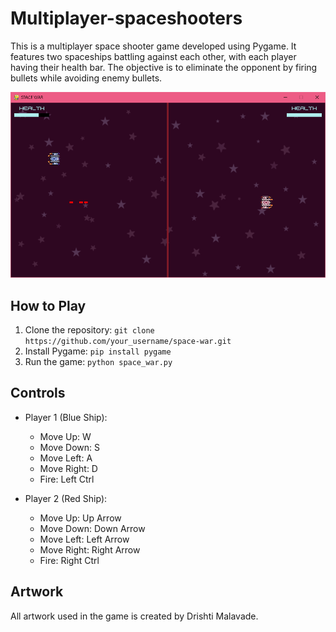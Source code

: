 # Multiplayer-spaceshooters
This is a multiplayer space shooter game developed using Pygame. It features two spaceships battling against each other, with each player having their health bar. The objective is to eliminate the opponent by firing bullets while avoiding enemy bullets.

![Alt](multiplayer-spaceshooter/image.PNG)
## How to Play

1. Clone the repository: `git clone https://github.com/your_username/space-war.git`
2. Install Pygame: `pip install pygame`
3. Run the game: `python space_war.py`

## Controls

- Player 1 (Blue Ship):
  - Move Up: W
  - Move Down: S
  - Move Left: A
  - Move Right: D
  - Fire: Left Ctrl

- Player 2 (Red Ship):
  - Move Up: Up Arrow
  - Move Down: Down Arrow
  - Move Left: Left Arrow
  - Move Right: Right Arrow
  - Fire: Right Ctrl

## Artwork

All artwork used in the game is created by Drishti Malavade. 
